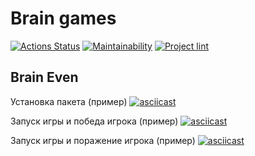 # Brain games

[![Actions Status](https://github.com/taa2021/python-project-lvl1/workflows/hexlet-check/badge.svg)](https://github.com/taa2021/python-project-lvl1/actions)
[![Maintainability](https://api.codeclimate.com/v1/badges/a99a88d28ad37a79dbf6/maintainability)](https://codeclimate.com/github/codeclimate/codeclimate/maintainability)
[![Project lint](https://github.com/taa2021/python-project-lvl1/actions/workflows/project-lint.yml/badge.svg?branch=main)](https://github.com/taa2021/python-project-lvl1/actions/workflows/project-lint.yml)

## Brain Even

Установка пакета (пример)
[![asciicast](https://asciinema.org/a/OSYdrlz8J4XexEBHkFULGCwtG.svg)](https://asciinema.org/a/OSYdrlz8J4XexEBHkFULGCwtG)

Запуск игры и победа игрока (пример)
[![asciicast](https://asciinema.org/a/s7xRDpPTdIb2QhudCDI7Cad6G.svg)](https://asciinema.org/a/s7xRDpPTdIb2QhudCDI7Cad6G)

Запуск игры и поражение игрока (пример)
[![asciicast](https://asciinema.org/a/z7fffIzgVNPE0x0DyplOb7xoE.svg)](https://asciinema.org/a/z7fffIzgVNPE0x0DyplOb7xoE)
